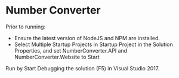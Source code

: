 # Number Converter

Prior to running:

- Ensure the latest version of NodeJS and NPM are installed.
- Select Multiple Startup Projects in Startup Project in the Solution Properties, and set NumberConverter.API and NumberConverter.Website to Start

Run by Start Debugging the solution (F5) in Visual Studio 2017.
